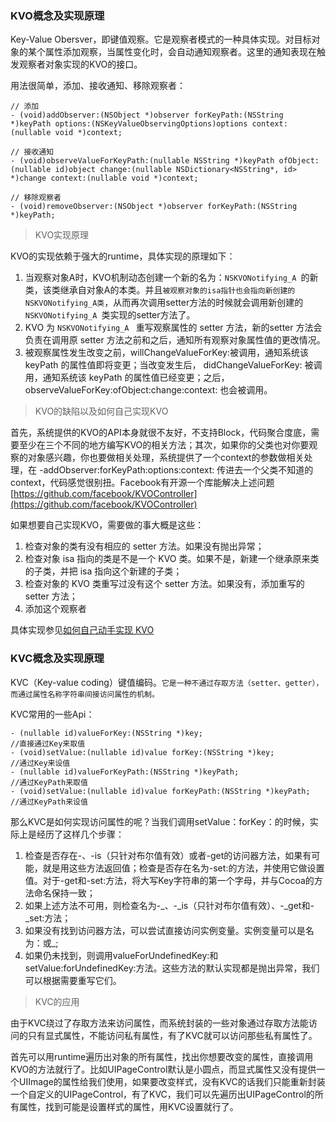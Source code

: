 ### KVO概念及实现原理
Key-Value Obersver，即键值观察。它是观察者模式的一种具体实现。对目标对象的某个属性添加观察，当属性变化时，会自动通知观察者。这里的通知表现在触发观察者对象实现的KVO的接口。

用法很简单，添加、接收通知、移除观察者：

```
// 添加
- (void)addObserver:(NSObject *)observer forKeyPath:(NSString *)keyPath options:(NSKeyValueObservingOptions)options context:(nullable void *)context;

// 接收通知
- (void)observeValueForKeyPath:(nullable NSString *)keyPath ofObject:(nullable id)object change:(nullable NSDictionary<NSString*, id> *)change context:(nullable void *)context;

// 移除观察者
- (void)removeObserver:(NSObject *)observer forKeyPath:(NSString *)keyPath;
```

> KVO实现原理

KVO的实现依赖于强大的runtime，具体实现的原理如下：
1. 当观察对象A时，KVO机制动态创建一个新的名为：`NSKVONotifying_A `的新类，该类继承自对象A的本类。并且`被观察对象的isa指针也会指向新创建的NSKVONotifying_A类`，从而再次调用setter方法的时候就会调用新创建的`NSKVONotifying_A `类实现的setter方法了。
2. KVO 为 `NSKVONotifying_A ` 重写观察属性的 setter 方法，新的setter 方法会负责在调用原 setter 方法之前和之后，通知所有观察对象属性值的更改情况。
3. 被观察属性发生改变之前，willChangeValueForKey:被调用，通知系统该 keyPath 的属性值即将变更；当改变发生后， didChangeValueForKey: 被调用，通知系统该 keyPath 的属性值已经变更；之后， observeValueForKey:ofObject:change:context: 也会被调用。


> KVO的缺陷以及如何自己实现KVO

首先，系统提供的KVO的API本身就很不友好，不支持Block，代码聚合度底，需要至少在三个不同的地方编写KVO的相关方法；其次，如果你的父类也对你要观察的对象感兴趣，你也要做相关处理，系统提供了一个context的参数做相关处理，在 -addObserver:forKeyPath:options:context: 传进去一个父类不知道的 context，代码感觉很别扭。Facebook有开源一个库能解决上述问题[https://github.com/facebook/KVOController](https://github.com/facebook/KVOController)

如果想要自己实现KVO，需要做的事大概是这些：
1. 检查对象的类有没有相应的 setter 方法。如果没有抛出异常；
2. 检查对象 isa 指向的类是不是一个 KVO 类。如果不是，新建一个继承原来类的子类，并把 isa 指向这个新建的子类；
3. 检查对象的 KVO 类重写过没有这个 setter 方法。如果没有，添加重写的 setter 方法；
4. 添加这个观察者

具体实现参见[如何自己动手实现 KVO](http://tech.glowing.com/cn/implement-kvo/)

### KVC概念及实现原理
KVC（Key-value coding）键值编码。`它是一种不通过存取方法（setter、getter），而通过属性名称字符串间接访问属性的机制。`

KVC常用的一些Api：

```
- (nullable id)valueForKey:(NSString *)key;                          //直接通过Key来取值
- (void)setValue:(nullable id)value forKey:(NSString *)key;          //通过Key来设值
- (nullable id)valueForKeyPath:(NSString *)keyPath;                  //通过KeyPath来取值
- (void)setValue:(nullable id)value forKeyPath:(NSString *)keyPath;  //通过KeyPath来设值
```

那么KVC是如何实现访问属性的呢？当我们调用setValue：forKey：的时候，实际上是经历了这样几个步骤：

1. 检查是否存在-<key>、-is<key>（只针对布尔值有效）或者-get<key>的访问器方法，如果有可能，就是用这些方法返回值；检查是否存在名为-set<key>:的方法，并使用它做设置值。对于-get<key>和-set<key>:方法，将大写Key字符串的第一个字母，并与Cocoa的方法命名保持一致；
2. 如果上述方法不可用，则检查名为-_<key>、-_is<key>（只针对布尔值有效）、-_get<key>和-_set<key>:方法；
3. 如果没有找到访问器方法，可以尝试直接访问实例变量。实例变量可以是名为：<key>或_<key>;
4. 如果仍未找到，则调用valueForUndefinedKey:和setValue:forUndefinedKey:方法。这些方法的默认实现都是抛出异常，我们可以根据需要重写它们。

> KVC的应用

由于KVC绕过了存取方法来访问属性，而系统封装的一些对象通过存取方法能访问的只有显式属性，不能访问私有属性，有了KVC就可以访问那些私有属性了。

首先可以用runtime遍历出对象的所有属性，找出你想要改变的属性，直接调用KVO的方法就行了。比如UIPageControl默认是小圆点，而显式属性又没有提供一个UIImage的属性给我们使用，如果要改变样式，没有KVC的话我们只能重新封装一个自定义的UIPageControl，有了KVC，我们可以先遍历出UIPageControl的所有属性，找到可能是设置样式的属性，用KVC设置就行了。